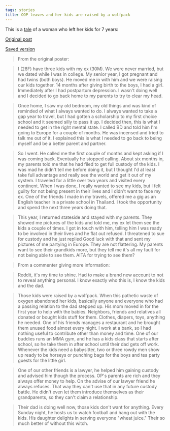 ```yaml
---
tags: stories
title: OOP leaves and her kids are raised by a wolfpack
---
```


This is a [tale](https://www.reddit.com/r/BestofRedditorUpdates/comments/15bfxew/oop_leaves_and_her_kids_are_raised_by_a_wolfpack/) of a woman who left her kids for 7 years:

[Original post](https://www.reddit.com/r/AmItheAsshole/comments/ptb8vb/deleted_by_user/)

[Saved version](https://www.rareddit.com/r/AmItheAsshole/comments/ptb8vb/deleted_by_user/)

> From the original poster:

> I (28F) have three kids with my ex (30M). We were never married, but we dated while I was in college. My senior year, I got pregnant and had twins (both boys). He moved me in with him and we were raising our kids together. 14 months after giving birth to the boys, I had a girl. Immediately after I had postpartum depression. I wasn't doing well and I decided to go back home to my parents to try to clear my head.

> Once home, I saw my old bedroom, my old things and was kind of reminded of what I always wanted to do. I always wanted to take a gap year to travel, but I had gotten a scholarship to my first choice school and it seemed silly to pass it up. I decided then, this is what I needed to get in the right mental state. I called BD and told him I'm going to Europe for a couple of months. He was incensed and tried to talk me out of it. I explained this is what I needed to go back to being myself and be a better parent and partner.

> So I went. He called me the first couple of months and kept asking if I was coming back. Eventually he stopped calling. About six months in, my parents told me that he had filed to get full custody of the kids. I was mad he didn't tell me before doing it, but I thought I'd at least take full advantage and really see the world and get it out of my system. I traveled for a little over two years and visited every continent. When I was done, I really wanted to see my kids, but I felt guilty for not being present in their lives and I didn't want to face my ex. One of the friends I made in my travels, offered me a gig as an English teacher in a private school in Thailand. I took the opportunity and spend the next three years doing that.

> This year, I returned stateside and stayed with my parents. They showed me pictures of the kids and told me, my ex let them see the kids a couple of times. I got in touch with him, telling him I was ready to be involved in their lives and he flat out refused. I threatened to sue for custody and he just replied Good luck with that and sent my pictures of me partying in Europe. They are not flattering. My parents want to see their grandkids more, but they tell me it's all my fault for not being able to see them. AITA for trying to see them?

> From a commenter giving more information:

> Reddit, it's my time to shine. Had to make a brand new account to not to reveal anything personal. I know exactly who this is, I know the kids and the dad.

> Those kids were raised by a wolfpack. When this pathetic waste of oxygen abandoned her kids, basically anyone and everyone who had a passing relation to the dad stepped up. His mom moved in for the first year to help with the babies. Neighbors, friends and relatives all donated or bought kids stuff for them. Clothes, diapers, toys, anything he needed. One of his friends manages a restaurant and he brought them unused food almost every night. I work at a bank, so I had nothing useful to contribute other than money and time. One of our buddies runs an MMA gym, and he has a kids class that starts after school, so he take them in after school until their dad gets off work. Whenever the kids need a babysitter, two or three rowdy men show up ready to be horseys or punching bags for the boys and tea party guests for the little girl.

> One of our other friends is a lawyer, he helped him gaining custody and advised him though the process. OP's parents are rich and they always offer money to help. On the advise of our lawyer friend he always refuses. That way they can't use that in any future custody battle. He didn't even let them introduce themselves as their grandparents, so they can't claim a relationship.

> Their dad is doing well now, those kids don't want for anything. Every Sunday night, he hosts us to watch football and hang out with the kids. His daughter delights in serving everyone "wheat juice." Their so much better of without this witch.
